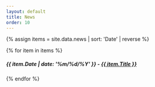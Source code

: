 ```yaml
---
layout: default
title: News
order: 10
---
```


{% assign items = site.data.news | sort: 'Date' | reverse %}

{% for item in items %}
##### {{ item.Date | date: '%m/%d/%Y' }} - [{{ item.Title }}](/assets/{{item.File}})
{% endfor %}